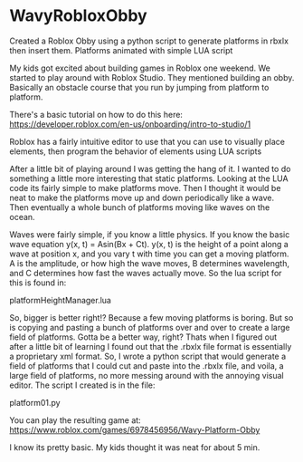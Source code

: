 # WavyRobloxObby
Created a Roblox Obby using a python script to generate platforms in rbxlx then insert them.  Platforms animated with simple LUA script

My kids got excited about building games in Roblox one weekend.  We started to play around with Roblox Studio.  They mentioned building an obby.  Basically an obstacle
course that you run by jumping from platform to platform.

There's a basic tutorial on how to do this here: https://developer.roblox.com/en-us/onboarding/intro-to-studio/1

Roblox has a fairly intuitive editor to use that you can use to visually place elements, then program the behavior of elements using LUA scripts

After a little bit of playing around I was getting the hang of it.  I wanted to do something a little more interesting that static platforms.  Looking at the LUA code its fairly
simple to make platforms move.  Then I thought it would be neat to make the platforms move up and down periodically like a wave. Then eventually a whole bunch of platforms moving
like waves on the ocean.

Waves were fairly simple, if you know a little physics.  If you know the basic wave equation y(x, t) = Asin(Bx + Ct).  y(x, t) is the height of a point along a wave at position x,
and you vary t with time you can get a moving platform.  A is the amplitude, or how high the wave moves, B determines wavelength, and C determines how fast the waves actually
move.   So the lua script for this is found in: 

platformHeightManager.lua

So, bigger is better right!?  Because a few moving platforms is boring.  But so is copying and pasting a bunch of platforms over and over to create a large field of platforms.
Gotta be a better way, right?  Thats when I figured out after a little bit of learning I found out that the .rbxlx file format is essentially a proprietary xml format.  So, 
I wrote a python script that would generate a field of platforms that I could cut and paste into the .rbxlx file, and voila, a large field of platforms, no more messing around
with the annoying visual editor.  The script I created is in the file:

platform01.py

You can play the resulting game at:
https://www.roblox.com/games/6978456956/Wavy-Platform-Obby

I know its pretty basic.  My kids thought it was neat for about 5 min.
